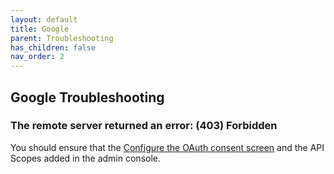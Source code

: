 ```yaml
---
layout: default
title: Google
parent: Troubleshooting
has_children: false
nav_order: 2
---
```

## Google Troubleshooting

### The remote server returned an error: (403) Forbidden


You should ensure that the <a href="https://developers.google.com/workspace/guides/configure-oauth-consent">Configure the OAuth consent screen</a> and the API Scopes added in the admin console.
